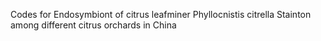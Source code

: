 Codes for Endosymbiont of citrus leafminer Phyllocnistis citrella Stainton among different citrus orchards in China
